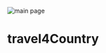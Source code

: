 ![main page](https://user-images.githubusercontent.com/71511003/128332556-a0670eca-7882-4a6f-bb06-2565bb4ec6c2.png)
# travel4Country
